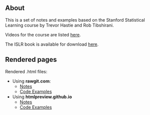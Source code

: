## About

This is a set of notes and examples based on the Stanford Statistical Learning course by Trevor Hastie and Rob Tibshirani. 

Videos for the course are listed [here](http://www.dataschool.io/15-hours-of-expert-machine-learning-videos/).

The ISLR book is available for download [here](http://www-bcf.usc.edu/~gareth/ISL/).

## Rendered pages

Rendered .html files:

- Using **rawgit.com**:
	- [Notes](https://rawgit.com/dbolotov/statistical_learning_notes/master/statistical_learning_notes.html)
	- [Code Examples](https://cdn.rawgit.com/dbolotov/statistical_learning_notes/fc64a431/statistical_learning_code_examples.html)
- Using **htmlpreview.github.io**
	- [Notes](https://htmlpreview.github.io/?https://github.com/dbolotov/statistical_learning_notes/blob/master/statistical_learning_notes.html)
	- [Code Examples](https://htmlpreview.github.io/?https://github.com/dbolotov/statistical_learning_notes/blob/master/statistical_learning_code_examples.html)